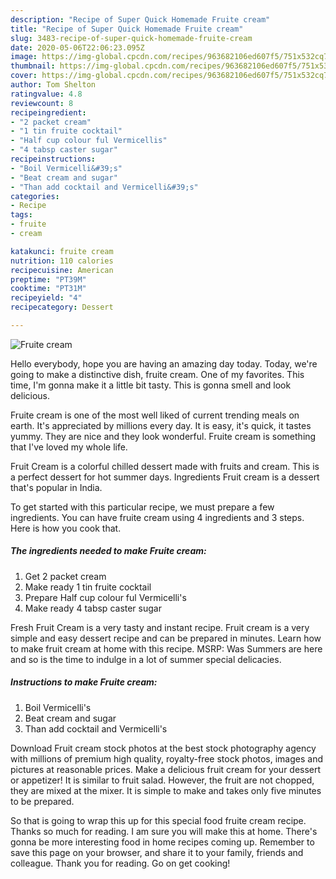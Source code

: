 ```yaml
---
description: "Recipe of Super Quick Homemade Fruite cream"
title: "Recipe of Super Quick Homemade Fruite cream"
slug: 3483-recipe-of-super-quick-homemade-fruite-cream
date: 2020-05-06T22:06:23.095Z
image: https://img-global.cpcdn.com/recipes/963682106ed607f5/751x532cq70/fruite-cream-recipe-main-photo.jpg
thumbnail: https://img-global.cpcdn.com/recipes/963682106ed607f5/751x532cq70/fruite-cream-recipe-main-photo.jpg
cover: https://img-global.cpcdn.com/recipes/963682106ed607f5/751x532cq70/fruite-cream-recipe-main-photo.jpg
author: Tom Shelton
ratingvalue: 4.8
reviewcount: 8
recipeingredient:
- "2 packet cream"
- "1 tin fruite cocktail"
- "Half cup colour ful Vermicellis"
- "4 tabsp caster sugar"
recipeinstructions:
- "Boil Vermicelli&#39;s"
- "Beat cream and sugar"
- "Than add cocktail and Vermicelli&#39;s"
categories:
- Recipe
tags:
- fruite
- cream

katakunci: fruite cream 
nutrition: 110 calories
recipecuisine: American
preptime: "PT39M"
cooktime: "PT31M"
recipeyield: "4"
recipecategory: Dessert

---
```



![Fruite cream](https://img-global.cpcdn.com/recipes/963682106ed607f5/751x532cq70/fruite-cream-recipe-main-photo.jpg)

Hello everybody, hope you are having an amazing day today. Today, we're going to make a distinctive dish, fruite cream. One of my favorites. This time, I'm gonna make it a little bit tasty. This is gonna smell and look delicious.

Fruite cream is one of the most well liked of current trending meals on earth. It's appreciated by millions every day. It is easy, it's quick, it tastes yummy. They are nice and they look wonderful. Fruite cream is something that I've loved my whole life.

Fruit Cream is a colorful chilled dessert made with fruits and cream. This is a perfect dessert for hot summer days. Ingredients Fruit cream is a dessert that&#39;s popular in India.


To get started with this particular recipe, we must prepare a few ingredients. You can have fruite cream using 4 ingredients and 3 steps. Here is how you cook that.

<!--inarticleads1-->

##### The ingredients needed to make Fruite cream:

1. Get 2 packet cream
1. Make ready 1 tin fruite cocktail
1. Prepare Half cup colour ful Vermicelli&#39;s
1. Make ready 4 tabsp caster sugar


Fresh Fruit Cream is a very tasty and instant recipe. Fruit cream is a very simple and easy dessert recipe and can be prepared in minutes. Learn how to make fruit cream at home with this recipe. MSRP: Was Summers are here and so is the time to indulge in a lot of summer special delicacies. 

<!--inarticleads2-->

##### Instructions to make Fruite cream:

1. Boil Vermicelli&#39;s
1. Beat cream and sugar
1. Than add cocktail and Vermicelli&#39;s


Download Fruit cream stock photos at the best stock photography agency with millions of premium high quality, royalty-free stock photos, images and pictures at reasonable prices. Make a delicious fruit cream for your dessert or appetizer! It is similar to fruit salad. However, the fruit are not chopped, they are mixed at the mixer. It is simple to make and takes only five minutes to be prepared. 

So that is going to wrap this up for this special food fruite cream recipe. Thanks so much for reading. I am sure you will make this at home. There's gonna be more interesting food in home recipes coming up. Remember to save this page on your browser, and share it to your family, friends and colleague. Thank you for reading. Go on get cooking!
